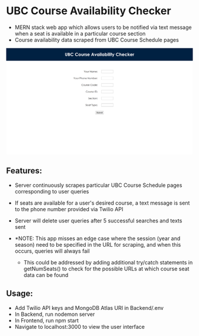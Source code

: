 # UBC Course Availability Checker
- MERN stack web app which allows users to be notified via text message when a seat is available in a particular course section
- Course availability data scraped from UBC Course Schedule pages

![](main_ui.PNG 'Main UI')

## Features:
- Server continuously scrapes particular UBC Course Schedule pages corresponding to user queries
- If seats are available for a user's desired course, a text message is sent to the phone number provided via Twilio API
- Server will delete user queries after 5 successful searches and texts sent

- *NOTE: This app misses an edge case where the session (year and season) need to be specified in the URL for scraping, and when this occurs, queries will always fail
  - This could be addressed by adding additional try/catch statements in getNumSeats() to check for the possible URLs at which course seat data can be found

## Usage:
- Add Twilio API keys and MongoDB Atlas URI in Backend/.env
- In Backend, run nodemon server
- In Frontend, run npm start
- Navigate to localhost:3000 to view the user interface
